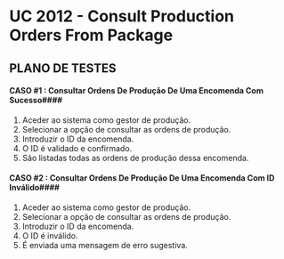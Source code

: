 # UC 2012 - Consult Production Orders From Package #

## PLANO DE TESTES ##

#### CASO #1 : Consultar Ordens De Produção De Uma Encomenda Com Sucesso####

1. Aceder ao sistema como gestor de produção.
2. Selecionar a opção de consultar as ordens de produção.
3. Introduzir o ID da encomenda.
4. O ID é validado e confirmado.
5. São listadas todas as ordens de produção dessa encomenda.

#### CASO #2 : Consultar Ordens De Produção De Uma Encomenda Com ID Inválido####

1. Aceder ao sistema como gestor de produção.
2. Selecionar a opção de consultar as ordens de produção.
3. Introduzir o ID da encomenda.
4. O ID é inválido.
5. É enviada uma mensagem de erro sugestiva.


  